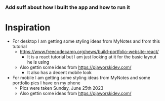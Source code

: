 ### Add suff about how I built the app and how to run it

# Inspiration
* For desktop I am getting some styling ideas from MyNotes and from this tutorial
    * https://www.freecodecamp.org/news/build-portfolio-website-react/
        * It is a react tutorial but I am just looking at it for the basic layout he is using
    * Also gettin some ideas from https://pjaworskidev.com/
        * It also has a decent mobile look
* For mobile I am getting some styling ideas from MyNotes and some portfolio pics I have on my phone
    * Pics were taken Sunday, June 25th 2023
    * Also gettin some ideas from https://pjaworskidev.com/
